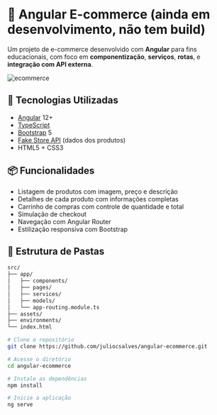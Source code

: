 # 🛒 Angular E-commerce (ainda em desenvolvimento, não tem build)

Um projeto de e-commerce desenvolvido com **Angular** para fins educacionais, com foco em **componentização**, **serviços**, **rotas**, e **integração com API externa**.

![ecommerce](https://user-images.githubusercontent.com/25627369/144723529-4b2a88c2-6c4b-4dc4-9d6e-4b0c4c0f92a6.png)

## 🚀 Tecnologias Utilizadas

- [Angular](https://angular.io/) 12+
- [TypeScript](https://www.typescriptlang.org/)
- [Bootstrap](https://getbootstrap.com/) 5
- [Fake Store API](https://fakestoreapi.com/) (dados dos produtos)
- HTML5 + CSS3

## 📦 Funcionalidades

- Listagem de produtos com imagem, preço e descrição
- Detalhes de cada produto com informações completas
- Carrinho de compras com controle de quantidade e total
- Simulação de checkout
- Navegação com Angular Router
- Estilização responsiva com Bootstrap

## 📂 Estrutura de Pastas

```bash
src/
├── app/
│   ├── components/
│   ├── pages/
│   ├── services/
│   ├── models/
│   └── app-routing.module.ts
├── assets/
├── environments/
└── index.html

# Clone o repositório
git clone https://github.com/juliocsalves/angular-ecommerce.git

# Acesse o diretório
cd angular-ecommerce

# Instale as dependências
npm install

# Inicie a aplicação
ng serve
